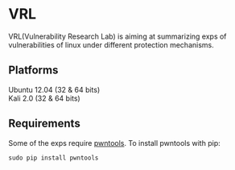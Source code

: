 # VRL
VRL(Vulnerability Research Lab) is aiming at summarizing exps of vulnerabilities of linux under different protection mechanisms.

## Platforms
Ubuntu 12.04 (32 & 64 bits)    
Kali 2.0 (32 & 64 bits)    


## Requirements
Some of the exps require [pwntools](https://github.com/Gallopsled/pwntools). 
To install pwntools with pip:  
```
sudo pip install pwntools
```
